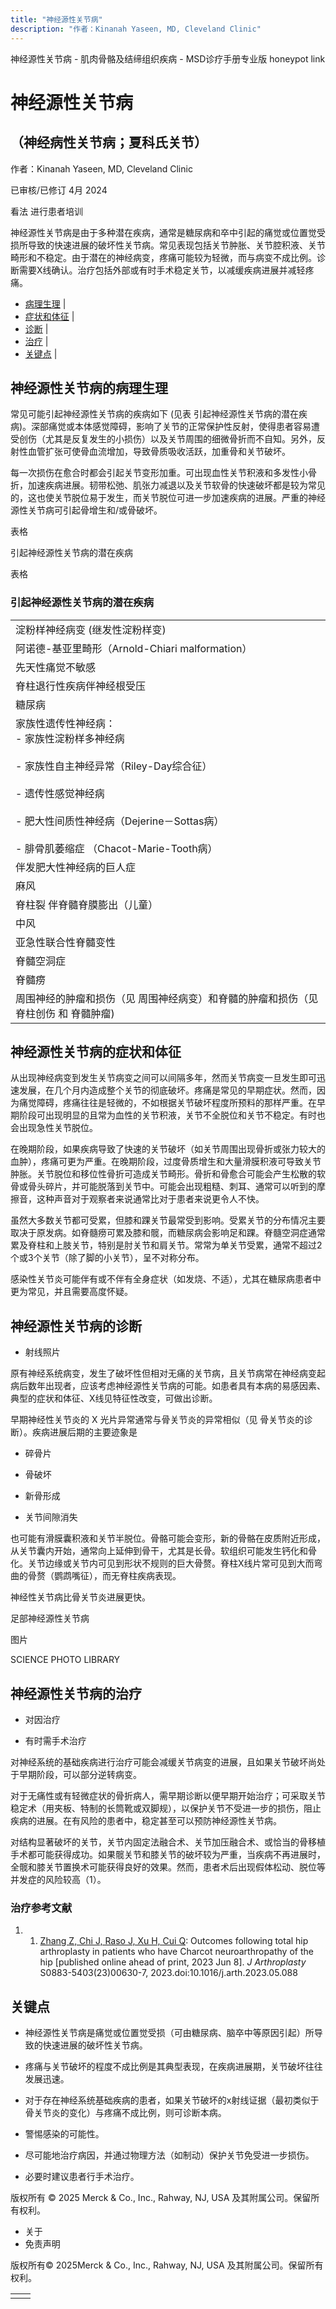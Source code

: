 ```yaml
---
title: "神经源性关节病"
description: "作者：Kinanah Yaseen, MD, Cleveland Clinic"
---
```


﻿神经源性关节病 \- 肌肉骨骼及结缔组织疾病 \- MSD诊疗手册专业版 honeypot link

# 神经源性关节病

## （神经病性关节病；夏科氏关节）

作者：Kinanah Yaseen, MD, Cleveland Clinic

已审核/已修订 4月 2024

看法 进行患者培训

神经源性关节病是由于多种潜在疾病，通常是糖尿病和卒中引起的痛觉或位置觉受损所导致的快速进展的破坏性关节病。常见表现包括关节肿胀、关节腔积液、关节畸形和不稳定。由于潜在的神经病变，疼痛可能较为轻微，而与病变不成比例。诊断需要X线确认。治疗包括外部或有时手术稳定关节，以减缓疾病进展并减轻疼痛。

- [病理生理](#病理生理_v29656953_zh) \|
- [症状和体征](#症状和体征_v29657036_zh) \|
- [诊断](#诊断_v29657042_zh) \|
- [治疗](#治疗_v29657062_zh) \|
- [关键点](#关键点_v29657071_zh) \|

## 神经源性关节病的病理生理

常见可能引起神经源性关节病的疾病如下 (见表 引起神经源性关节病的潜在疾病)。深部痛觉或本体感觉障碍，影响了关节的正常保护性反射，使得患者容易遭受创伤（尤其是反复发生的小损伤）以及关节周围的细微骨折而不自知。另外，反射性血管扩张可使骨血流增加，导致骨质吸收活跃，加重骨和关节破坏。

每一次损伤在愈合时都会引起关节变形加重。可出现血性关节积液和多发性小骨折，加速疾病进展。韧带松弛、肌张力减退以及关节软骨的快速破坏都是较为常见的，这也使关节脱位易于发生，而关节脱位可进一步加速疾病的进展。严重的神经源性关节病可引起骨增生和/或骨破坏。

表格

引起神经源性关节病的潜在疾病

表格

### 引起神经源性关节病的潜在疾病

|     |
| --- |
| 淀粉样神经病变 (继发性淀粉样变) |
| 阿诺德-基亚里畸形（Arnold-Chiari malformation） |
| 先天性痛觉不敏感 |
| 脊柱退行性疾病伴神经根受压 |
| 糖尿病 |
| 家族性遗传性神经病：<br>- 家族性淀粉样多神经病<br>  <br>- 家族性自主神经异常（Riley-Day综合征）<br>  <br>- 遗传性感觉神经病<br>  <br>- 肥大性间质性神经病（Dejerine－Sottas病）<br>  <br>- 腓骨肌萎缩症 （Chacot-Marie-Tooth病） |
| 伴发肥大性神经病的巨人症 |
| 麻风 |
| 脊柱裂 伴脊髓脊膜膨出（儿童） |
| 中风 |
| 亚急性联合性脊髓变性 |
| 脊髓空洞症 |
| 脊髓痨 |
| 周围神经的肿瘤和损伤（见 周围神经病变）和脊髓的肿瘤和损伤（见 脊柱创伤 和 脊髓肿瘤) |

## 神经源性关节病的症状和体征

从出现神经病变到发生关节病变之间可以间隔多年，然而关节病变一旦发生即可迅速发展，在几个月内造成整个关节的彻底破坏。疼痛是常见的早期症状。然而，因为痛觉障碍，疼痛往往是轻微的，不如根据关节破坏程度所预料的那样严重。在早期阶段可出现明显的且常为血性的关节积液，关节不全脱位和关节不稳定。有时也会出现急性关节脱位。

在晚期阶段，如果疾病导致了快速的关节破坏（如关节周围出现骨折或张力较大的血肿），疼痛可更为严重。在晚期阶段，过度骨质增生和大量滑膜积液可导致关节肿胀。关节脱位和移位性骨折可造成关节畸形。骨折和骨愈合可能会产生松散的软骨或骨头碎片，并可能脱落到关节中。可能会出现粗糙、刺耳、通常可以听到的摩擦音，这种声音对于观察者来说通常比对于患者来说更令人不快。

虽然大多数关节都可受累，但膝和踝关节最常受到影响。受累关节的分布情况主要取决于原发病。如脊髓痨可累及膝和髋，而糖尿病会影响足和踝。脊髓空洞症通常累及脊柱和上肢关节，特别是肘关节和肩关节。常常为单关节受累，通常不超过2个或3个关节（除了脚的小关节），呈不对称分布。

感染性关节炎可能伴有或不伴有全身症状（如发烧、不适），尤其在糖尿病患者中更为常见，并且需要高度怀疑。

## 神经源性关节病的诊断

- 射线照片


原有神经系统病变，发生了破坏性但相对无痛的关节病，且关节病常在神经病变起病后数年出现者，应该考虑神经源性关节病的可能。如患者具有本病的易感因素、典型的症状和体征、X线见特征性改变，可做出诊断。

早期神经性关节炎的 X 光片异常通常与骨关节炎的异常相似（见 骨关节炎的诊断）。疾病进展后期的主要迹象是

- 碎骨片

- 骨破坏

- 新骨形成

- 关节间隙消失


也可能有滑膜囊积液和关节半脱位。骨骼可能会变形，新的骨骼在皮质附近形成，从关节囊内开始，通常向上延伸到骨干，尤其是长骨。软组织可能发生钙化和骨化。关节边缘或关节内可见到形状不规则的巨大骨赘。脊柱X线片常可见到大而弯曲的骨赘（鹦鹉嘴征），而无脊柱疾病表现。

神经性关节病比骨关节炎进展更快。

足部神经源性关节病



图片

SCIENCE PHOTO LIBRARY

## 神经源性关节病的治疗

- 对因治疗

- 有时需手术治疗


对神经系统的基础疾病进行治疗可能会减缓关节病变的进展，且如果关节破坏尚处于早期阶段，可以部分逆转病变。

对于无痛性或有轻微症状的骨折病人，需早期诊断以便早期开始治疗；可采取关节稳定术（用夹板、特制的长筒靴或双脚规），以保护关节不受进一步的损伤，阻止疾病的进展。在有风险的患者中，稳定甚至可以预防神经源性关节病。

对结构显著破坏的关节，关节内固定法融合术、关节加压融合术、或恰当的骨移植手术都可能获得成功。如果髋关节和膝关节的破坏较为严重，当疾病不再进展时，全髋和膝关节置换术可能获得良好的效果。然而，患者术后出现假体松动、脱位等并发症的风险较高（1）。

### 治疗参考文献

1. 1. [Zhang Z, Chi J, Raso J, Xu H, Cui Q](https://pubmed.ncbi.nlm.nih.gov/37295623/): Outcomes following total hip arthroplasty in patients who have Charcot neuroarthropathy of the hip \[published online ahead of print, 2023 Jun 8\]. _J Arthroplasty_ S0883-5403(23)00630-7, 2023.doi:10.1016/j.arth.2023.05.088


## 关键点

- 神经源性关节病是痛觉或位置觉受损（可由糖尿病、脑卒中等原因引起）所导致的快速进展的破坏性关节病。

- 疼痛与关节破坏的程度不成比例是其典型表现，在疾病进展期，关节破坏往往发展迅速。

- 对于存在神经系统基础疾病的患者，如果关节破坏的x射线证据（最初类似于骨关节炎的变化）与疼痛不成比例，则可诊断本病。

- 警惕感染的可能性。

- 尽可能地治疗病因，并通过物理方法（如制动）保护关节免受进一步损伤。

- 必要时建议患者行手术治疗。




版权所有 © 2025
Merck & Co., Inc., Rahway, NJ, USA 及其附属公司。保留所有权利。

- 关于
- 免责声明

版权所有© 2025Merck & Co., Inc., Rahway, NJ, USA 及其附属公司。保留所有权利。

|     |     |
| --- | --- |
|  |  |